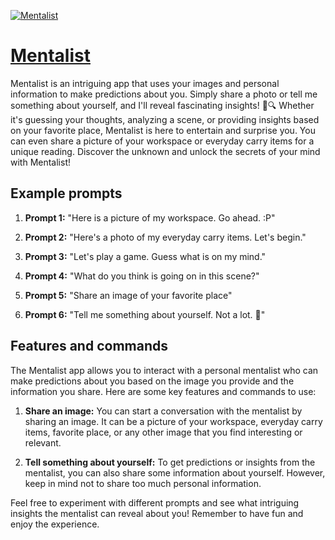 [![Mentalist](https://files.oaiusercontent.com/file-CJ80m92UYlFBZm4Fx58DpR1S?se=2123-10-20T06%3A12%3A11Z&sp=r&sv=2021-08-06&sr=b&rscc=max-age%3D31536000%2C%20immutable&rscd=attachment%3B%20filename%3D0c6e1c3b-08b5-4626-bbe6-d81763780072.png&sig=5cIGM/ffep5Fko4j06NrW6Ah3Bq1A0tXFyGWS8WKng4%3D)](https://chat.openai.com/g/g-lyl9YY4gt-mentalist)

# [Mentalist](https://chat.openai.com/g/g-lyl9YY4gt-mentalist)

Mentalist is an intriguing app that uses your images and personal information to make predictions about you. Simply share a photo or tell me something about yourself, and I'll reveal fascinating insights! 🤔🔍 Whether it's guessing your thoughts, analyzing a scene, or providing insights based on your favorite place, Mentalist is here to entertain and surprise you. You can even share a picture of your workspace or everyday carry items for a unique reading. Discover the unknown and unlock the secrets of your mind with Mentalist!

## Example prompts

1. **Prompt 1:** "Here is a picture of my workspace. Go ahead. :P"

2. **Prompt 2:** "Here's a photo of my everyday carry items. Let's begin."

3. **Prompt 3:** "Let's play a game. Guess what is on my mind."

4. **Prompt 4:** "What do you think is going on in this scene?"

5. **Prompt 5:** "Share an image of your favorite place"

6. **Prompt 6:** "Tell me something about yourself. Not a lot. 😬"

## Features and commands

The Mentalist app allows you to interact with a personal mentalist who can make predictions about you based on the image you provide and the information you share. Here are some key features and commands to use:

1. **Share an image:** You can start a conversation with the mentalist by sharing an image. It can be a picture of your workspace, everyday carry items, favorite place, or any other image that you find interesting or relevant.

2. **Tell something about yourself:** To get predictions or insights from the mentalist, you can also share some information about yourself. However, keep in mind not to share too much personal information.

Feel free to experiment with different prompts and see what intriguing insights the mentalist can reveal about you! Remember to have fun and enjoy the experience.